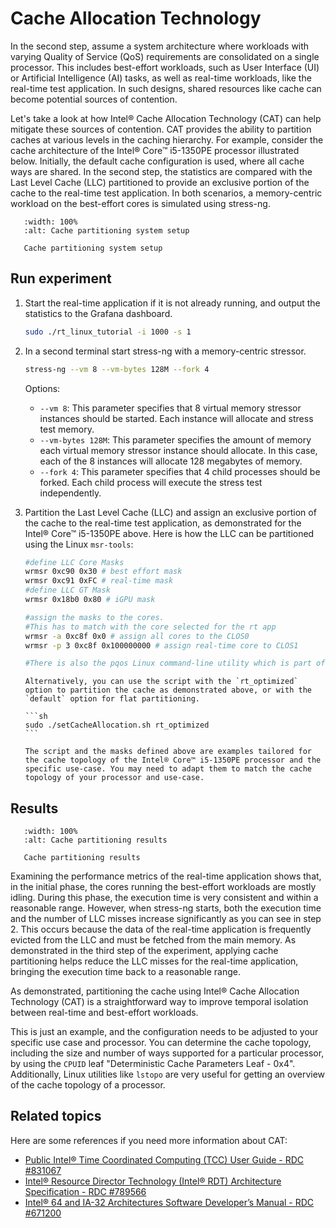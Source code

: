 # Cache Allocation Technology

In the second step, assume a system architecture where workloads with varying Quality of Service (QoS) requirements are consolidated on a single processor.
This includes best-effort workloads, such as User Interface (UI) or Artificial Intelligence (AI) tasks, as well as real-time workloads, like the real-time test application.
In such designs, shared resources like cache can become potential sources of contention.

Let's take a look at how Intel® Cache Allocation Technology (CAT) can help mitigate these sources of contention.
CAT provides the ability to partition caches at various levels in the caching hierarchy.
For example, consider the cache architecture of the Intel® Core™ i5-1350PE processor illustrated below.
Initially, the default cache configuration is used, where all cache ways are shared.
In the second step, the statistics are compared with the Last Level Cache (LLC) partitioned to provide an exclusive portion of the cache to the real-time test application.
In both scenarios, a memory-centric workload on the best-effort cores is simulated using stress-ng.

```{figure} images/tcc_setup_CAT.svg
   :width: 100%
   :alt: Cache partitioning system setup

   Cache partitioning system setup
```

## Run experiment

1. Start the real-time application if it is not already running, and output the statistics to the Grafana dashboard.
 
   ```bash
   sudo ./rt_linux_tutorial -i 1000 -s 1
   ```
 
2. In a second terminal start stress-ng with a memory-centric stressor.

   ```bash
   stress-ng --vm 8 --vm-bytes 128M --fork 4
   ```

   Options:
      - `--vm 8`: This parameter specifies that 8 virtual memory stressor instances should be started. Each instance will allocate and stress test memory.
      - `--vm-bytes 128M`: This parameter specifies the amount of memory each virtual memory stressor instance should allocate. In this case, each of the 8 instances will allocate 128 megabytes of memory.
      - `--fork 4`: This parameter specifies that 4 child processes should be forked. Each child process will execute the stress test independently.
   

3. Partition the Last Level Cache (LLC) and assign an exclusive portion of the cache to the real-time test application, as demonstrated for the Intel® Core™ i5-1350PE above.
   Here is how the LLC can be partitioned using the Linux `msr-tools`:
   ```sh
   #define LLC Core Masks
   wrmsr 0xc90 0x30 # best effort mask
   wrmsr 0xc91 0xFC # real-time mask
   #define LLC GT Mask 
   wrmsr 0x18b0 0x80 # iGPU mask

   #assign the masks to the cores.
   #This has to match with the core selected for the rt app
   wrmsr -a 0xc8f 0x0 # assign all cores to the CLOS0 
   wrmsr -p 3 0xc8f 0x100000000 # assign real-time core to CLOS1

   #There is also the pqos Linux command-line utility which is part of the intel-cmt-cat package which can be used.
   ```
  
   ````{note}
   Alternatively, you can use the script with the `rt_optimized` option to partition the cache as demonstrated above, or with the `default` option for flat partitioning.

   ```sh
   sudo ./setCacheAllocation.sh rt_optimized
   ```  

   The script and the masks defined above are examples tailored for the cache topology of the Intel® Core™ i5-1350PE processor and the specific use-case. You may need to adapt them to match the cache topology of your processor and use-case.
   ````

## Results

```{figure} images/result_CAT.png
   :width: 100%
   :alt: Cache partitioning results

   Cache partitioning results
```

Examining the performance metrics of the real-time application shows that, in the initial phase, the cores running the best-effort workloads are mostly idling.
During this phase, the execution time is very consistent and within a reasonable range.
However, when stress-ng starts, both the execution time and the number of LLC misses increase significantly as you can see in step 2.
This occurs because the data of the real-time application is frequently evicted from the LLC and must be fetched from the main memory.
As demonstrated in the third step of the experiment, applying cache partitioning helps reduce the LLC misses for the real-time application, bringing the execution time back to a reasonable range.

As demonstrated, partitioning the cache using Intel® Cache Allocation Technology (CAT) is a straightforward way to improve temporal isolation between real-time and best-effort workloads.

This is just an example, and the configuration needs to be adjusted to your specific use case and processor.
You can determine the cache topology, including the size and number of ways supported for a particular processor, by using the `CPUID` leaf "Deterministic Cache Parameters Leaf - 0x4".
Additionally, Linux utilities like `lstopo` are very useful for getting an overview of the cache topology of a processor.

## Related topics

Here are some references if you need more information about CAT:
    
  - [Public Intel® Time Coordinated Computing (TCC) User Guide - RDC #831067](https://www.intel.com/content/www/us/en/content-details/851159/public-intel-time-coordinated-compute-tcc-user-guide.html?wapkw=831067)
  - [Intel® Resource Director Technology (Intel® RDT) Architecture Specification - RDC #789566](https://www.intel.com/content/www/us/en/content-details/851356/intel-resource-director-technology-intel-rdt-architecture-specification.html?wapkw=789566)
  - [Intel® 64 and IA-32 Architectures Software Developer’s Manual - RDC #671200](https://www.intel.com/content/www/us/en/content-details/851038/intel-64-and-ia-32-architectures-software-developer-s-manual-combined-volumes-1-2a-2b-2c-2d-3a-3b-3c-3d-and-4.html?wapkw=671200)
